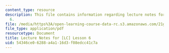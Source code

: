```yaml
---
content_type: resource
description: This file contains information regarding lecture notes for [LC] lesson
  6.
file: /media/https%3A/open-learning-course-data-rc.s3.amazonaws.com/21g-107-chinese-i-streamlined-fall-2014/54346ce06288a4a116d3f08edcc41c7a_MIT21G_107F14_Chars6.pdf
file_type: application/pdf
resourcetype: Document
title: Lecture Notes for [LC] Lesson 6
uid: 54346ce0-6288-a4a1-16d3-f08edcc41c7a
---
```


